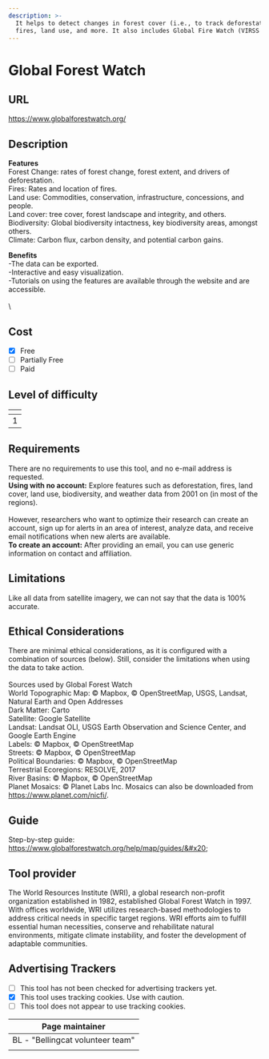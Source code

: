 ```yaml
---
description: >-
  It helps to detect changes in forest cover (i.e., to track deforestation),
  fires, land use, and more. It also includes Global Fire Watch (VIRSS data)
---
```


# Global Forest Watch

## URL

https://www.globalforestwatch.org/

## Description

**Features**\
Forest Change: rates of forest change, forest extent, and drivers of deforestation. \
Fires: Rates and location of fires. \
Land use: Commodities, conservation, infrastructure, concessions, and people. \
Land cover: tree cover, forest landscape and integrity, and others.\
Biodiversity: Global biodiversity intactness, key biodiversity areas, amongst others.\
Climate: Carbon flux, carbon density, and potential carbon gains.

**Benefits**\
\-The data can be exported.\
\-Interactive and easy visualization.\
\-Tutorials on using the features are available through the website and are accessible. \
\
\


## Cost

* [x] Free
* [ ] Partially Free
* [ ] Paid

## Level of difficulty

<table><thead><tr><th data-type="rating" data-max="5"></th></tr></thead><tbody><tr><td>1</td></tr></tbody></table>

## Requirements

There are no requirements to use this tool, and no e-mail address is requested. \
**Using with no account:** Explore features such as deforestation, fires, land cover, land use, biodiversity, and weather data from 2001 on (in most of the regions). \
\
However, researchers who want to optimize their research can create an account, sign up for alerts in an area of interest, analyze data, and receive email notifications when new alerts are available.\
**To create an account:** After providing an email, you can use generic information on contact and affiliation.&#x20;

## Limitations

Like all data from satellite imagery, we can not say that the data is 100% accurate.

## Ethical Considerations

There are minimal ethical considerations, as it is configured with a combination of sources (below). Still, consider the limitations when using the data to take action. \
\
Sources used by Global Forest Watch\
World Topographic Map: © Mapbox, © OpenStreetMap, USGS, Landsat, Natural Earth and Open Addresses\
Dark Matter: Carto\
Satellite: Google Satellite\
Landsat: Landsat OLI, USGS Earth Observation and Science Center, and Google Earth Engine\
Labels: © Mapbox, © OpenStreetMap\
Streets: © Mapbox, © OpenStreetMap\
Political Boundaries: © Mapbox, © OpenStreetMap\
Terrestrial Ecoregions: RESOLVE, 2017\
River Basins: © Mapbox, © OpenStreetMap\
Planet Mosaics: © Planet Labs Inc. Mosaics can also be downloaded from https://www.planet.com/nicfi/.

## Guide

Step-by-step guide: https://www.globalforestwatch.org/help/map/guides/&#x20;

## Tool provider

The World Resources Institute (WRI), a global research non-profit organization established in 1982, established Global Forest Watch in 1997. With offices worldwide, WRI utilizes research-based methodologies to address critical needs in specific target regions. WRI efforts aim to fulfill essential human necessities, conserve and rehabilitate natural environments, mitigate climate instability, and foster the development of adaptable communities.

## Advertising Trackers

* [ ] This tool has not been checked for advertising trackers yet.
* [x] This tool uses tracking cookies. Use with caution.
* [ ] This tool does not appear to use tracking cookies.

| Page maintainer                  |
| -------------------------------- |
| BL - "Bellingcat volunteer team" |
|                                  |
